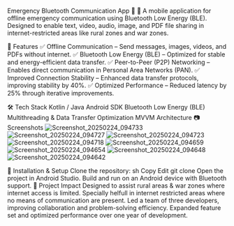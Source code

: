 Emergency Bluetooth Communication App 🚀
📡 A mobile application for offline emergency communication using Bluetooth Low Energy (BLE). Designed to enable text, video, audio, image, and PDF file sharing in internet-restricted areas like rural zones and war zones.

📌 Features
✅ Offline Communication – Send messages, images, videos, and PDFs without internet.
✅ Bluetooth Low Energy (BLE) – Optimized for stable and energy-efficient data transfer.
✅ Peer-to-Peer (P2P) Networking – Enables direct communication in Personal Area Networks (PAN).
✅ Improved Connection Stability – Enhanced data transfer protocols, improving stability by 40%.
✅ Optimized Performance – Reduced latency by 25% through iterative improvements.

🛠 Tech Stack
Kotlin / Java
Android SDK
Bluetooth Low Energy (BLE)
Multithreading & Data Transfer Optimization
MVVM Architecture
📷 Screenshots
![Screenshot_20250224_094733](https://github.com/user-attachments/assets/84b17cd0-675b-45cf-9a16-2d955d85a14d)
![Screenshot_20250224_094727](https://github.com/user-attachments/assets/17f4e0d9-cb30-4fbf-ba15-0223755bf9a2)
![Screenshot_20250224_094723](https://github.com/user-attachments/assets/91bc1716-6bef-4178-beba-41ee9aa402b2)
![Screenshot_20250224_094718](https://github.com/user-attachments/assets/96edd171-dc12-46dc-8bef-10c7e778e249)
![Screenshot_20250224_094659](https://github.com/user-attachments/assets/ff023273-a0cb-4121-a9d2-19c7e409b4c7)
![Screenshot_20250224_094654](https://github.com/user-attachments/assets/ddc66091-3f79-41eb-add5-46c579fd2607)
![Screenshot_20250224_094648](https://github.com/user-attachments/assets/4bb606ef-0909-4d36-b806-670d8215aa3a)
![Screenshot_20250224_094642](https://github.com/user-attachments/assets/0d05d5f7-c0c5-40e6-893c-6d11c969534e)


🚀 Installation & Setup
Clone the repository:
sh
Copy
Edit
git clone 
Open the project in Android Studio.
Build and run on an Android device with Bluetooth support.
🎯 Project Impact
Designed to assist rural areas & war zones where internet access is limited.
Specially helfull in internet restricted areas where no means of communication are present.
Led a team of three developers, improving collaboration and problem-solving efficiency.
Expanded feature set and optimized performance over one year of development.
